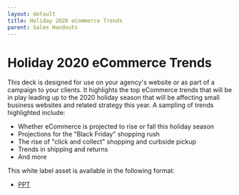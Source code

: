 ```yaml
---
layout: default
title: Holiday 2020 eCommerce Trends
parent: Sales Handouts
---
```


# Holiday 2020 eCommerce Trends

This deck is designed for use on your agency's website or as part of a campaign to your clients. It highlights the top eCommerce trends that will be in play leading up to the 2020 holiday season that will be affecting small business websites and related strategy this year. A sampling of trends highlighted include:

* Whether eCommerce is projected to rise or fall this holiday season
* Projections for the "Black Friday" shopping rush
* The rise of "click and collect" shopping and curbside pickup
* Trends in shipping and returns
* And more


This white label asset is available in the following format:

* [PPT](https://make.theagencywiki.org/assets/files/holiday-commerce-trends-2020.pptx)
